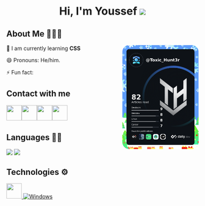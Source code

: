 
<h1 align="center">Hi, I'm Youssef <img src="https://github.com/TheDudeThatCode/TheDudeThatCode/blob/master/Assets/Hi.gif" width="29px"> </h1>

## About Me 🧑🏼‍💻

<a href="https://app.daily.dev/Toxic_Hunt3r"><img src="https://raw.githubusercontent.com/ToxicHunt3r/ToxicHunt3r/main/Files/Toxic_Hunt3r.png" width="200" align="right" alt="Toxic Hunt3r's Dev Card"/></a>

🌱 I am currently learning **CSS**

😄 Pronouns: He/him.

⚡ Fun fact:

## Contact with me

<p align="left">

<a href="https://twitter.com/Toxic_Hunt3r" target="blank"><img src="https://img.shields.io/badge/Twitter-1DA1F2?style=for-the-badge&logo=twitter&logoColor=white" height="40" width="40" /></a><a href="https://www.linkedin.com/in/toxichunt3r/" target="blank"><img src="https://img.icons8.com/fluency/50/000000/linkedin.png" height="40" width="40" /></a><a href="https://www.instagram.com/toxic_hunt3r" target="blank"><img src="https://img.icons8.com/fluency/48/000000/instagram-new.png" height="40" width="40" /></a><a href="https://codepen.io/Toxic_Hunt3r" target="blank"><img src="https://img.icons8.com/color/50/000000/codepen.png" height="40" width="40"/></a>

</p>

## Languages ✍🏼

<img src="https://img.shields.io/badge/HTML5-E34F26?style=for-the-badge&logo=html5&logoColor=white" /> <img src="	https://img.shields.io/badge/CSS3-1572B6?style=for-the-badge&logo=css3&logoColor=white"/>

## Technologies ⚙️
<a href="https://twitter.com/Toxic_Hunt3r" target="blank"><img src="https://img.shields.io/badge/Twitter-1DA1F2?style=for-the-badge&logo=twitter&logoColor=white" height="40" width="40" />
![Windows](https://img.shields.io/badge/Windows-0078D6?style=for-the-badge&logo=windows&logoColor=white)